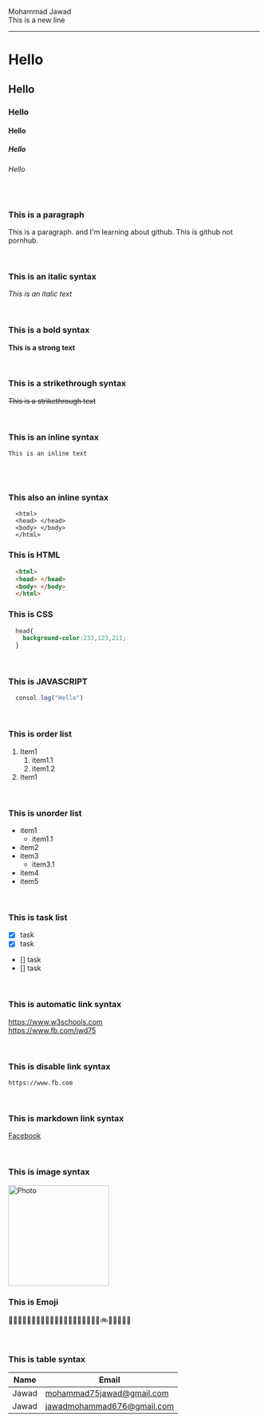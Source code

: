 <!--markdown tutorial-->

Mohammad Jawad  
This is a new line

---
# Hello
## Hello
### Hello
#### Hello
##### Hello
###### Hello

<br>

### This is a paragraph

<p>This is a paragraph. and I'm learning about github. This is github not pornhub.</p>

<br>

### This is an italic syntax

_This is an italic text_

<br>

### This is a bold syntax

__This is a strong text__

<br>

### This is a strikethrough syntax

~~This is a strikethrough text~~

<br>

### This is an inline syntax

`This is an inline text`

<br>

<br>

### This also an inline syntax

```
  <html>
  <head> </head>
  <body> </body>
  </html>
```
### This is HTML
```HTML
  <html>
  <head> </head>
  <body> </body>
  </html>
```
### This is CSS
```css
  head{
    background-color:233,123,211;
  }
```
<br>

### This is JAVASCRIPT
```javascript
  consol.log("Hello")
```
<br>

### This is order list
1. Item1
    1. item1.1
    2. item1.2 
2. Item1

<br>

### This is unorder list
- item1
  - item1.1
- item2
- item3
    - item3.1
- item4
- item5

<br>

### This is task list
- [x] task
- [x] task
- [] task
- [] task

<br>

### This is automatic link syntax
https://www.w3schools.com  
https://www.fb.com/jwd75  

<br>

### This is disable link syntax
`https://www.fb.com`

<br>

### This is markdown link syntax
[Facebook](facebook)

<!--All link-->
[facebooklink]:(https://www.fb.com/jwd75)

<br>

### This is image syntax
<!--[Photo](Star.jpg)-->
<img src="Star.jpg" hieght="242" width="202" title="Photo"/>

<br>

### This is Emoji 
🥪🥙🧈🌮🌮🥩🌮🚒🥠🌮👸👨‍🦳👩‍🦱👱‍♂️🤴🌯🛵🚲🦼🚅🚈🚈🚗

<br>

### This is table syntax
|Name|Email|
|----|------|
|Jawad|mohammad75jawad@gmail.com|
|Jawad|jawadmohammad676@gmail.com|